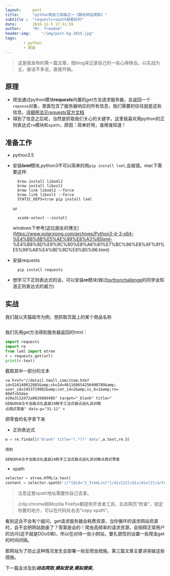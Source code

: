 ```yaml
---
layout:		post
title: 		"python爬虫三部曲之一《静态网站爬取》"
subtitle :	"requests+xpath是极好的"
date: 		2016-12-5 17:31:59
author: 	"Mr. freedom"
header-img: 	"/img/post-bg-2015.jpg"
tags:
        - python
        - 爬虫 
---
```


>这是我发布的第一篇文章，借blog来记录自己的一些心得体会。以实战为主，废话不多说，直接开搞。

## 原理
* 爬虫通过python模块***requests***内置的*get*方法请求服务器，会返回一个`reponse`对象，里面包含了服务器响应的所有信息，我们需要的往往就是这些信息。[详细用法见requests官方文档](http://docs.python-requests.org/en/master/)
* 得到了信息之后呢，当然是抓取我们关心的关键字。这里我喜欢用python的正则表达式`re`模块和`xpath`，原因：简单好用，谁用谁知道！

## 准备工作
* python3.5
* 安装***lxml***模块,python3不可以简单的用```pip install lxml```,会报错。mac下需要这样:

		brew install libxml2     
		brew install libxslt     
		brew link libxml2 --force
		brew link libxslt --force
		STATIC_DEPS=true pip install lxml
	
	or
		
		xcode-select --install
		
	windows下参考[这位朋友的博文](https://www.polarxiong.com/archives/Python3-4-3-x64-%E4%B8%8B%E5%AE%89%E8%A3%85lxml-   %E4%B8%8D%E9%9C%80%E8%A6%81%E7%BC%96%E8%AF%91%E5%99%A8%E4%BE%9D%E8%B5%96.html)

* 安装requests

		pip install requests
* 想学习下正则表达式的话，可以安装***re***模块(做过[pythonchallenge](http://www.pythonchallenge.com/)的同学会知道正则表达式的威力)

## 实战
  我们就以天猫超市为例，想抓取页面上的某个商品名称
```url='https://list.tmall.com/search_product.htm?q=%E9%9B%B6%E9%A3%9F&click_id=%C1%E3%CA%B3&from=mallfp..pc_1.1_hq&spm=875.7931836%2FB.a1z5h.2.8ZPlJT
```
  			
  我们先用get方法得到服务器返回的html：
  
```python
import requests
import re
from lxml import etree
r = requests.get(url)
print(r.text)	
```

  截取其中一部分的文本
  
```
<a href="//detail.tmall.com/item.htm?
id=524140012885&amp;skuId=461168654256400789&amp;
user_id=2453719882&amp;cat_id=2&amp;is_b=1&amp;rn=
80dfcb54ea
e20a3112d72a082680d48b" target="_blank" title="
GENUOVA马卡龙甜点礼盒装24枚手工法式甜点送礼派对糕
点西式零食" data-p="31-11" >
```
  
  把零食的名字拿下来
  
  * 正则表达式

```python
w = re.findall('blank" title="(.*?)" data',a.text,re.S)
```
 
  	得到
  	
`GENUOVA马卡龙甜点礼盒装24枚手工法式甜点送礼派对糕点西式零食`
  	
  * xpath

```python
selector = etree.HTML(a.text)
content = selector.xpath('//*[@id="J_ItemList"]/div[22]/div/div[2]/a/text()')
```
 
>注意这里xpath地址需要你自己去拿。

>小tip:chrome和Mozilla Firefox都提供开发者工具，右击网页“检查”，锁定你要的地方，可以在代码处右击“copy xpath”。

看到这会不会有个疑问，get请求服务器会耗费资源，当你循环的请求网站资源时，会不会把网站跑废了？答案是会的！爬虫高频率的请求资源，会阻碍正常用户的访问(这不就是DDoS嘛)，所以在对待一些小网站，要礼貌性的设置一些爬虫get的时间间隔。

那网站为了防止这种情况发生会部署一些反爬虫措施。第三篇文章主要讲突破这些措施。

下一篇会涉及到***动态爬取***,***模拟登录***,***模拟搜索***。

  
  

  
  
  
  






